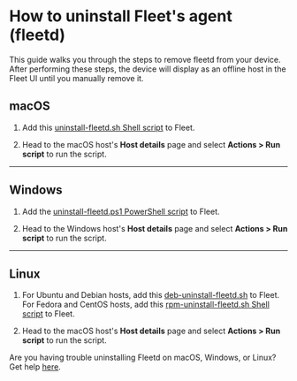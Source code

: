 # How to uninstall Fleet's agent (fleetd)

This guide walks you through the steps to remove fleetd from your device. After performing these steps, the device will display as an offline host in the Fleet UI until you manually remove it.

## macOS

1. Add this [uninstall-fleetd.sh Shell script](TODO) to Fleet.

2. Head to the macOS host's **Host details** page and select **Actions > Run script** to run the script.

---

## Windows

1. Add the [uninstall-fleetd.ps1 PowerShell script](https://github.com/fleetdm/fleet/blob/main/it-and-security/lib/windows/scripts/uninstall-fleetd.ps1) to Fleet.

2. Head to the Windows host's **Host details** page and select **Actions > Run script** to run the script.

---

## Linux

1. For Ubuntu and Debian hosts, add this [deb-uninstall-fleetd.sh](TODO) to Fleet. For Fedora and CentOS hosts, add this [rpm-uninstall-fleetd.sh Shell script](TODO) to Fleet.

2. Head to the macOS host's **Host details** page and select **Actions > Run script** to run the script.

Are you having trouble uninstalling Fleetd on macOS, Windows, or Linux? Get help [here](https://fleetdm.com/slack).

<meta name="category" value="guides">
<meta name="authorFullName" value="Eric Shaw">
<meta name="authorGitHubUsername" value="eashaw">
<meta name="publishedOn" value="2021-09-08">
<meta name="articleTitle" value="How to uninstall fleetd">
<meta name="articleImageUrl" value="../website/assets/images/articles/how-to-uninstall-osquery-cover-1600x900@2x.jpg">
